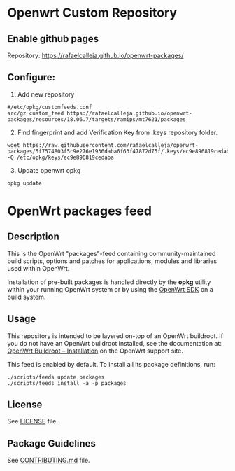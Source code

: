 # Openwrt Custom Repository

## Enable github pages

Repository: https://rafaelcalleja.github.io/openwrt-packages/

## Configure:

1. Add new repository

```
#/etc/opkg/customfeeds.conf
src/gz custom_feed https://rafaelcalleja.github.io/openwrt-packages/resources/18.06.7/targets/ramips/mt7621/packages
``` 

2. Find fingerprint and add Verification Key from .keys repository folder.

```
wget https://raw.githubusercontent.com/rafaelcalleja/openwrt-packages/5f7574803f5c9e276e1936daba6f63f47872d75f/.keys/ec9e896819cedaba  -O /etc/opkg/keys/ec9e896819cedaba
```

3. Update openwrt opkg

```
opkg update 
```

# OpenWrt packages feed

## Description

This is the OpenWrt "packages"-feed containing community-maintained build scripts, options and patches for applications, modules and libraries used within OpenWrt.

Installation of pre-built packages is handled directly by the **opkg** utility within your running OpenWrt system or by using the [OpenWrt SDK](https://openwrt.org/docs/guide-developer/using_the_sdk) on a build system.

## Usage

This repository is intended to be layered on-top of an OpenWrt buildroot. If you do not have an OpenWrt buildroot installed, see the documentation at: [OpenWrt Buildroot – Installation](https://openwrt.org/docs/guide-developer/build-system/install-buildsystem) on the OpenWrt support site.

This feed is enabled by default. To install all its package definitions, run:
```
./scripts/feeds update packages
./scripts/feeds install -a -p packages
```

## License

See [LICENSE](LICENSE) file.
 
## Package Guidelines

See [CONTRIBUTING.md](CONTRIBUTING.md) file.

